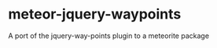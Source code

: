 meteor-jquery-waypoints
=======================

A port of the jquery-way-points plugin to a meteorite package
